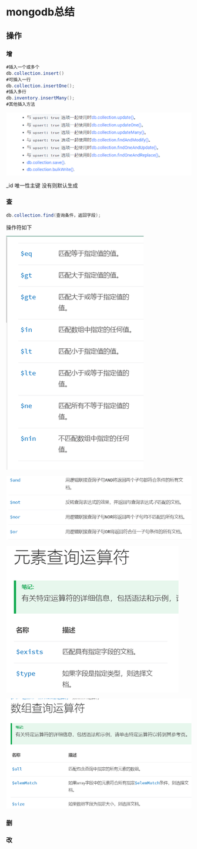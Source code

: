 # mongodb总结

## 操作

### 增

```java
#插入一个或多个
db.collection.insert() 
#可插入一行
db.collection.insertOne();
#插入多行
db.inventory.insertMany();
#其他插入方法
```

![image-20210412134119543](pic/image-20210412134119543.png)

_id 唯一性主键 没有则默认生成 

### 查

```java
db.collection.find(查询条件，返回字段);
```

操作符如下

![image-20210412135626426](pic/image-20210412135626426.png)

![image-20210412135711919](pic/image-20210412135711919.png)

![image-20210412135738681](pic/image-20210412135738681.png)

![image-20210412135755374](pic/image-20210412135755374.png)

### 删

### 改